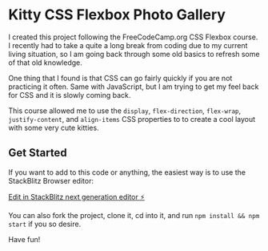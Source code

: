 # Kitty CSS Flexbox Photo Gallery

I created this project following the FreeCodeCamp.org CSS Flexbox course. I recently had to take a quite a long break from coding due to my current living situation, so I am going back through some old basics to refresh some of that old knowledge.

One thing that I found is that CSS can go fairly quickly if you are not practicing it often. Same with JavaScript, but I am trying to get my feel back for CSS and it is slowly coming back. 

This course allowed me to use the `display`, `flex-direction`, `flex-wrap`, `justify-content`, and `align-items` CSS properties to to create a cool layout with some very cute kitties. 

## Get Started

If you want to add to this code or anything, the easiest way is to use the StackBlitz Browser editor:

[Edit in StackBlitz next generation editor ⚡️](https://stackblitz.com/~/github.com/GeauxWeisbeck4/kitty-css-flexbox-photo-gallery)

You can also fork the project, clone it, cd into it, and run `npm install && npm start` if you so desire.

Have fun!
